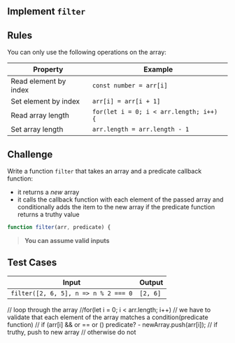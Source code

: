 ## Implement `filter`

## Rules

You can only use the following operations on the array:

| Property              | Example                                 |
| --------------------- | --------------------------------------- |
| Read element by index | `const number = arr[i]`                 |
| Set element by index  | `arr[i] = arr[i + 1]`                   |
| Read array length     | `for(let i = 0; i < arr.length; i++) {` |
| Set array length      | `arr.length = arr.length - 1`           |

## Challenge

Write a function `filter` that takes an array and a predicate callback function:

- it returns a _new_ array
- it calls the callback function with each element of the passed array and conditionally adds the item to the new array if the predicate function returns a truthy value

```js
function filter(arr, predicate) {
```

> **You can assume valid inputs**

## Test Cases

| Input                                | Output   |
| ------------------------------------ | -------- |
| `filter([2, 6, 5], n => n % 2 === 0` | `[2, 6]` |

// loop through the array
//for(let i = 0; i < arr.length; i++)
// we have to validate that each element of the array matches a condition(predicate function)
// if (arr[i] && or == or () predicate? - newArray.push(arr[i]);
// if truthy, push to new array
// otherwise do not
